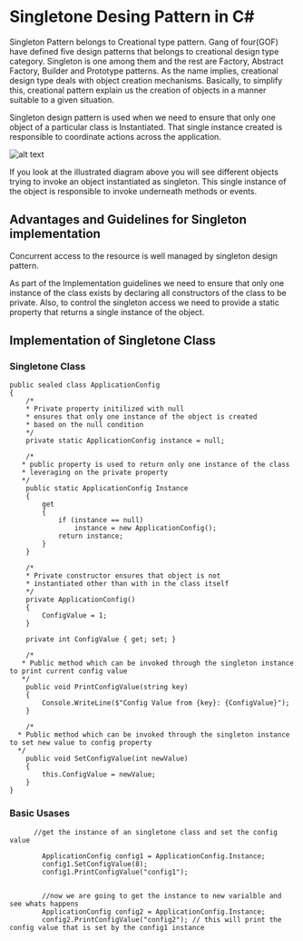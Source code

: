 # Singletone Desing Pattern in C#

Singleton Pattern belongs to Creational type pattern. Gang of four(GOF) have defined five design patterns that belongs to creational design type category. Singleton is one among them and the rest are Factory, Abstract Factory, Builder and Prototype patterns. As the name implies, creational design type deals with object creation mechanisms. Basically, to simplify this, creational pattern explain us the creation of objects in a manner suitable to a given situation. 

Singleton design pattern is used when we need to ensure that only one object of a particular class is Instantiated. That single instance created is responsible to coordinate actions across the application. 

![alt text](https://4.bp.blogspot.com/-vXr-naNZZYc/WRcWLYXP5aI/AAAAAAAAk90/x2sksyqwKnYqZaXfRP06Pzu0tNWAlk5aQCLcB/s1600/Singleton%2BDesign%2BPattern.png)

If you look at the illustrated diagram above you will see different objects trying to invoke an object instantiated as singleton. This single instance of the object is responsible to invoke underneath methods or events.
## Advantages and Guidelines for Singleton implementation

Concurrent access to the resource is well managed by singleton design pattern.

As part of the Implementation guidelines we need to ensure that only one instance of the class exists by declaring all constructors of the class to be private.  Also, to control the singleton access we need to provide a static property that returns a single instance of the object.

## Implementation of Singletone Class 

### Singletone Class
    public sealed class ApplicationConfig
    { 
        /*
        * Private property initilized with null
        * ensures that only one instance of the object is created
        * based on the null condition
        */
        private static ApplicationConfig instance = null;

        /*
       * public property is used to return only one instance of the class
       * leveraging on the private property
       */
        public static ApplicationConfig Instance
        {
            get
            {
                if (instance == null)
                    instance = new ApplicationConfig();
                return instance;
            }
        }

        /*
        * Private constructor ensures that object is not
        * instantiated other than with in the class itself
        */
        private ApplicationConfig()
        {
            ConfigValue = 1; 
        }
         
        private int ConfigValue { get; set; }

        /*
       * Public method which can be invoked through the singleton instance to print current config value
       */
        public void PrintConfigValue(string key)
        {
            Console.WriteLine($"Config Value from {key}: {ConfigValue}");
        }

        /*
      * Public method which can be invoked through the singleton instance to set new value to config property
      */
        public void SetConfigValue(int newValue)
        {
            this.ConfigValue = newValue;
        }
    }

### Basic Usases

          //get the instance of an singletone class and set the config value

            ApplicationConfig config1 = ApplicationConfig.Instance;
            config1.SetConfigValue(8);
            config1.PrintConfigValue("config1");


            //now we are going to get the instance to new varialble and see whats happens
            ApplicationConfig config2 = ApplicationConfig.Instance;
            config2.PrintConfigValue("config2"); // this will print the config value that is set by the config1 instance




